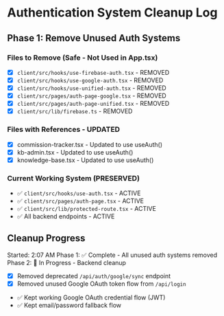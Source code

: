 # Authentication System Cleanup Log

## Phase 1: Remove Unused Auth Systems

### Files to Remove (Safe - Not Used in App.tsx)
- [x] `client/src/hooks/use-firebase-auth.tsx` - REMOVED
- [x] `client/src/hooks/use-google-auth.tsx` - REMOVED
- [x] `client/src/hooks/use-unified-auth.tsx` - REMOVED
- [x] `client/src/pages/auth-page-google.tsx` - REMOVED
- [x] `client/src/pages/auth-page-unified.tsx` - REMOVED
- [x] `client/src/lib/firebase.ts` - REMOVED

### Files with References - UPDATED
- [x] commission-tracker.tsx - Updated to use useAuth()
- [x] kb-admin.tsx - Updated to use useAuth()
- [x] knowledge-base.tsx - Updated to use useAuth()

### Current Working System (PRESERVED)
- ✅ `client/src/hooks/use-auth.tsx` - ACTIVE
- ✅ `client/src/pages/auth-page.tsx` - ACTIVE  
- ✅ `client/src/lib/protected-route.tsx` - ACTIVE
- ✅ All backend endpoints - ACTIVE

## Cleanup Progress
Started: 2:07 AM
Phase 1: ✅ Complete - All unused auth systems removed
Phase 2: 🔄 In Progress - Backend cleanup
  - [x] Removed deprecated `/api/auth/google/sync` endpoint
  - [x] Removed unused Google OAuth token flow from `/api/login`
  - ✅ Kept working Google OAuth credential flow (JWT)
  - ✅ Kept email/password fallback flow